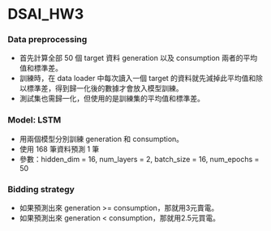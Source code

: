 # DSAI_HW3

### Data preprocessing 
- 首先計算全部 50 個 target 資料 generation 以及 consumption 兩者的平均值和標準差。
- 訓練時，在 data loader 中每次讀入一個 target 的資料就先減掉此平均值和除以標準差，得到歸一化後的數據才會放入模型訓練。
- 測試集也需歸一化，但使用的是訓練集的平均值和標準差。


### Model: LSTM
- 用兩個模型分別訓練 generation 和 consumption。
- 使用 168 筆資料預測 1 筆
- 參數：hidden_dim = 16, num_layers = 2, batch_size = 16, num_epochs = 50



### Bidding strategy
- 如果預測出來 generation >= consumption，那就用3元賣電。
- 如果預測出來 generation < consumption，那就用2.5元買電。



